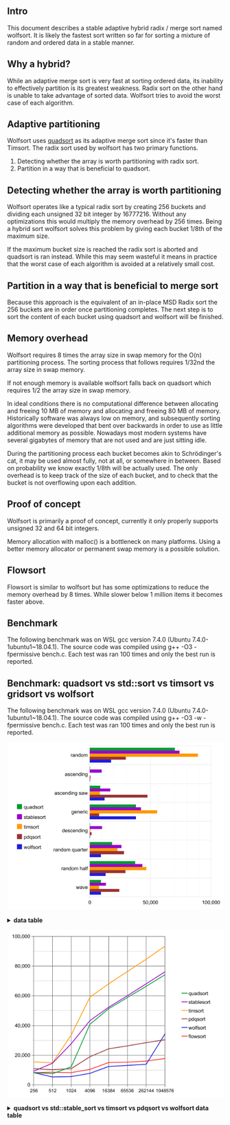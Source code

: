 Intro
-----

This document describes a stable adaptive hybrid radix / merge sort named wolfsort. It
is likely the fastest sort written so far for sorting a mixture of random and ordered data
in a stable manner.

Why a hybrid?
-------------
While an adaptive merge sort is very fast at sorting ordered data, its inability to effectively
partition is its greatest weakness. Radix sort on the other hand is unable to take advantage of
sorted data. Wolfsort tries to avoid the worst case of each algorithm.

Adaptive partitioning
---------------------
Wolfsort uses [quadsort](https://github.com/scandum/quadsort "quadsort") as its adaptive merge
sort since it's faster than Timsort. The radix sort used by wolfsort has two primary functions.

1. Detecting whether the array is worth partitioning with radix sort.
2. Partition in a way that is beneficial to quadsort.

Detecting whether the array is worth partitioning
-------------------------------------------------

Wolfsort operates like a typical radix sort by creating 256 buckets and dividing each unsigned
32 bit integer by 16777216. Without any optimizations this would multiply the memory overhead
by 256 times. Being a hybrid sort wolfsort solves this problem by giving each bucket 1/8th of
the maximum size.

If the maximum bucket size is reached the radix sort is aborted and quadsort is ran instead.
While this may seem wasteful it means in practice that the worst case of each algorithm is
avoided at a relatively small cost.

Partition in a way that is beneficial to merge sort
---------------------------------------------------
Because this approach is the equivalent of an in-place MSD Radix sort the 256 buckets are
in order once partitioning completes. The next step is to sort the content of each bucket
using quadsort and wolfsort will be finished.

Memory overhead
---------------
Wolfsort requires 8 times the array size in swap memory for the O(n) partitioning process.
The sorting process that follows requires 1/32nd the array size in swap memory.

If not enough memory is available wolfsort falls back on quadsort which requires 1/2 the array
size in swap memory.

In ideal conditions there is no computational difference between allocating and freeing 10 MB
of memory and allocating and freeing 80 MB of memory. Historically software was always low on
memory, and subsequently sorting algorithms were developed that bent over backwards in order
to use as little additional memory as possible. Nowadays most modern systems have several
gigabytes of memory that are not used and are just sitting idle. 

During the partitioning process each bucket becomes akin to Schrödinger's cat, it may be used
almost fully, not at all, or somewhere in between. Based on probability we know exactly 1/8th
will be actually used. The only overhead is to keep track of the size of each bucket, and to
check that the bucket is not overflowing upon each addition.

Proof of concept
----------------
Wolfsort is primarily a proof of concept, currently it only properly supports unsigned 32 and
64 bit integers.

Memory allocation with malloc() is a bottleneck on many platforms. Using a better memory
allocator or permanent swap memory is a possible solution. 

Flowsort
--------
Flowsort is similar to wolfsort but has some optimizations to reduce the memory overhead by
8 times. While slower below 1 million items it becomes faster above.

Benchmark
---------
The following benchmark was on WSL gcc version 7.4.0 (Ubuntu 7.4.0-1ubuntu1~18.04.1).
The source code was compiled using g++ -O3 -fpermissive bench.c.
Each test was ran 100 times and only the best run is reported.

Benchmark: quadsort vs std::sort vs timsort vs gridsort vs wolfsort
-------------------------------------------------------------------
The following benchmark was on WSL gcc version 7.4.0 (Ubuntu 7.4.0-1ubuntu1~18.04.1).
The source code was compiled using g++ -O3 -w -fpermissive bench.c. Each test was ran 100 times
and only the best run is reported.

![Graph](/graph1.png)

<details><summary><b>data table</b></summary>

|      Name |    Items | Type |     Best |  Average |     Loops | Samples |     Distribution |
| --------- | -------- | ---- | -------- | -------- | --------- | ------- | ---------------- |
| std::sort |  1000000 |   32 | 0.064883 | 0.065081 |         1 |     100 |     random order |
|  gridsort |  1000000 |   32 | 0.054172 | 0.054293 |         1 |     100 |     random order |
|   timsort |  1000000 |   32 | 0.090033 | 0.090256 |         1 |     100 |     random order |
|  quadsort |  1000000 |   32 | 0.071145 | 0.071390 |         1 |     100 |     random order |
|  wolfsort |  1000000 |   32 | 0.016238 | 0.016670 |         1 |     100 |     random order |
|  flowsort |  1000000 |   32 | 0.015269 | 0.015434 |         1 |     100 |     random order |
|           |          |      |          |          |           |         |                  |
| std::sort |  1000000 |   32 | 0.011833 | 0.012046 |         1 |     100 |  ascending order |
|  gridsort |  1000000 |   32 | 0.003438 | 0.003536 |         1 |     100 |  ascending order |
|   timsort |  1000000 |   32 | 0.000798 | 0.000839 |         1 |     100 |  ascending order |
|  quadsort |  1000000 |   32 | 0.000776 | 0.000838 |         1 |     100 |  ascending order |
|  wolfsort |  1000000 |   32 | 0.000816 | 0.000893 |         1 |     100 |  ascending order |
|  flowsort |  1000000 |   32 | 0.000904 | 0.000969 |         1 |     100 |  ascending order |
|           |          |      |          |          |           |         |                  |
| std::sort |  1000000 |   32 | 0.033793 | 0.034033 |         1 |     100 |    ascending saw |
|  gridsort |  1000000 |   32 | 0.013622 | 0.013715 |         1 |     100 |    ascending saw |
|   timsort |  1000000 |   32 | 0.009138 | 0.009212 |         1 |     100 |    ascending saw |
|  quadsort |  1000000 |   32 | 0.009284 | 0.009385 |         1 |     100 |    ascending saw |
|  wolfsort |  1000000 |   32 | 0.011797 | 0.011904 |         1 |     100 |    ascending saw |
|  flowsort |  1000000 |   32 | 0.011972 | 0.012103 |         1 |     100 |    ascending saw |
|           |          |      |          |          |           |         |                  |
| std::sort |  1000000 |   32 | 0.030323 | 0.030553 |         1 |     100 |    generic order |
|  gridsort |  1000000 |   32 | 0.016137 | 0.016389 |         1 |     100 |    generic order |
|   timsort |  1000000 |   32 | 0.056623 | 0.056795 |         1 |     100 |    generic order |
|  quadsort |  1000000 |   32 | 0.039481 | 0.040578 |         1 |     100 |    generic order |
|  wolfsort |  1000000 |   32 | 0.039489 | 0.043261 |         1 |     100 |    generic order |
|  flowsort |  1000000 |   32 | 0.039979 | 0.040394 |         1 |     100 |    generic order |
|           |          |      |          |          |           |         |                  |
| std::sort |  1000000 |   32 | 0.009097 | 0.009242 |         1 |     100 | descending order |
|  gridsort |  1000000 |   32 | 0.003644 | 0.003743 |         1 |     100 | descending order |
|   timsort |  1000000 |   32 | 0.000997 | 0.001064 |         1 |     100 | descending order |
|  quadsort |  1000000 |   32 | 0.000790 | 0.000853 |         1 |     100 | descending order |
|  wolfsort |  1000000 |   32 | 0.000847 | 0.000906 |         1 |     100 | descending order |
|  flowsort |  1000000 |   32 | 0.000933 | 0.001058 |         1 |     100 | descending order |
|           |          |      |          |          |           |         |                  |
| std::sort |  1000000 |   32 | 0.026505 | 0.028416 |         1 |     100 |   descending saw |
|  gridsort |  1000000 |   32 | 0.013284 | 0.014019 |         1 |     100 |   descending saw |
|   timsort |  1000000 |   32 | 0.006910 | 0.007211 |         1 |     100 |   descending saw |
|  quadsort |  1000000 |   32 | 0.007435 | 0.007999 |         1 |     100 |   descending saw |
|  wolfsort |  1000000 |   32 | 0.007491 | 0.008009 |         1 |     100 |   descending saw |
|  flowsort |  1000000 |   32 | 0.007643 | 0.008120 |         1 |     100 |   descending saw |
|           |          |      |          |          |           |         |                  |
| std::sort |  1000000 |   32 | 0.044561 | 0.045434 |         1 |     100 |      random tail |
|  gridsort |  1000000 |   32 | 0.016231 | 0.017457 |         1 |     100 |      random tail |
|   timsort |  1000000 |   32 | 0.023901 | 0.024176 |         1 |     100 |      random tail |
|  quadsort |  1000000 |   32 | 0.019154 | 0.019405 |         1 |     100 |      random tail |
|  wolfsort |  1000000 |   32 | 0.009828 | 0.010061 |         1 |     100 |      random tail |
|  flowsort |  1000000 |   32 | 0.010346 | 0.010625 |         1 |     100 |      random tail |
|           |          |      |          |          |           |         |                  |
| std::sort |  1000000 |   32 | 0.055612 | 0.056198 |         1 |     100 |      random half |
|  gridsort |  1000000 |   32 | 0.029677 | 0.029900 |         1 |     100 |      random half |
|   timsort |  1000000 |   32 | 0.047699 | 0.048204 |         1 |     100 |      random half |
|  quadsort |  1000000 |   32 | 0.038318 | 0.038905 |         1 |     100 |      random half |
|  wolfsort |  1000000 |   32 | 0.012920 | 0.013362 |         1 |     100 |      random half |
|  flowsort |  1000000 |   32 | 0.012906 | 0.013222 |         1 |     100 |      random half |
|           |          |      |          |          |           |         |                  |
| std::sort |  1000000 |   32 | 0.028192 | 0.029597 |         1 |     100 |  ascending tiles |
|  gridsort |  1000000 |   32 | 0.012479 | 0.013014 |         1 |     100 |  ascending tiles |
|   timsort |  1000000 |   32 | 0.009195 | 0.009666 |         1 |     100 |  ascending tiles |
|  quadsort |  1000000 |   32 | 0.010003 | 0.010229 |         1 |     100 |  ascending tiles |
|  wolfsort |  1000000 |   32 | 0.010007 | 0.010223 |         1 |     100 |  ascending tiles |
|  flowsort |  1000000 |   32 | 0.010088 | 0.010269 |         1 |     100 |  ascending tiles |
</details>

![Graph](/graph2.png)
<details><summary><b>quadsort vs std::stable_sort vs timsort vs pdqsort vs wolfsort data table</b></summary>

|      Name |    Items | Type |     Best |  Average |     Loops | Samples |     Distribution |
| --------- | -------- | ---- | -------- | -------- | --------- | ------- | ---------------- |
| std::sort |        4 |   32 | 0.000916 | 0.000952 |     65536 |     100 |         random 4 |
|  gridsort |        4 |   32 | 0.000748 | 0.000763 |     65536 |     100 |         random 4 |
|   timsort |        4 |   32 | 0.001249 | 0.001280 |     65536 |     100 |         random 4 |
|  quadsort |        4 |   32 | 0.000736 | 0.000759 |     65536 |     100 |         random 4 |
|  flowsort |        4 |   32 | 0.000671 | 0.000695 |     65536 |     100 |         random 4 |
|           |          |      |          |          |           |         |                  |
| std::sort |       16 |   32 | 0.000846 | 0.000942 |     16384 |     100 |        random 16 |
|  gridsort |       16 |   32 | 0.000680 | 0.000688 |     16384 |     100 |        random 16 |
|   timsort |       16 |   32 | 0.001497 | 0.001664 |     16384 |     100 |        random 16 |
|  quadsort |       16 |   32 | 0.000671 | 0.000674 |     16384 |     100 |        random 16 |
|  flowsort |       16 |   32 | 0.000658 | 0.000677 |     16384 |     100 |        random 16 |
|           |          |      |          |          |           |         |                  |
| std::sort |       64 |   32 | 0.001088 | 0.001197 |      4096 |     100 |        random 64 |
|  gridsort |       64 |   32 | 0.001052 | 0.001072 |      4096 |     100 |        random 64 |
|   timsort |       64 |   32 | 0.002877 | 0.003748 |      4096 |     100 |        random 64 |
|  quadsort |       64 |   32 | 0.001041 | 0.001050 |      4096 |     100 |        random 64 |
|  flowsort |       64 |   32 | 0.001102 | 0.001159 |      4096 |     100 |        random 64 |
|           |          |      |          |          |           |         |                  |
| std::sort |      256 |   32 | 0.001407 | 0.001440 |      1024 |     100 |       random 256 |
|  gridsort |      256 |   32 | 0.001413 | 0.002011 |      1024 |     100 |       random 256 |
|   timsort |      256 |   32 | 0.003387 | 0.004403 |      1024 |     100 |       random 256 |
|  quadsort |      256 |   32 | 0.001395 | 0.001943 |      1024 |     100 |       random 256 |
|  flowsort |      256 |   32 | 0.001400 | 0.001885 |      1024 |     100 |       random 256 |
|           |          |      |          |          |           |         |                  |
| std::sort |     1024 |   32 | 0.004652 | 0.005927 |       256 |     100 |      random 1024 |
|  gridsort |     1024 |   32 | 0.004267 | 0.005899 |       256 |     100 |      random 1024 |
|   timsort |     1024 |   32 | 0.008371 | 0.010288 |       256 |     100 |      random 1024 |
|  quadsort |     1024 |   32 | 0.004238 | 0.004845 |       256 |     100 |      random 1024 |
|  flowsort |     1024 |   32 | 0.001866 | 0.002555 |       256 |     100 |      random 1024 |
|           |          |      |          |          |           |         |                  |
| std::sort |     4096 |   32 | 0.009948 | 0.010134 |        64 |     100 |      random 4096 |
|  gridsort |     4096 |   32 | 0.009895 | 0.009957 |        64 |     100 |      random 4096 |
|   timsort |     4096 |   32 | 0.015388 | 0.015460 |        64 |     100 |      random 4096 |
|  quadsort |     4096 |   32 | 0.010229 | 0.010367 |        64 |     100 |      random 4096 |
|  flowsort |     4096 |   32 | 0.002698 | 0.003207 |        64 |     100 |      random 4096 |
|           |          |      |          |          |           |         |                  |
| std::sort |    16384 |   32 | 0.012201 | 0.012240 |        16 |     100 |     random 16384 |
|  gridsort |    16384 |   32 | 0.011402 | 0.011461 |        16 |     100 |     random 16384 |
|   timsort |    16384 |   32 | 0.017653 | 0.017699 |        16 |     100 |     random 16384 |
|  quadsort |    16384 |   32 | 0.012828 | 0.012865 |        16 |     100 |     random 16384 |
|  flowsort |    16384 |   32 | 0.003271 | 0.003321 |        16 |     100 |     random 16384 |
|           |          |      |          |          |           |         |                  |
| std::sort |    65536 |   32 | 0.013736 | 0.013781 |         4 |     100 |     random 65536 |
|  gridsort |    65536 |   32 | 0.011852 | 0.011923 |         4 |     100 |     random 65536 |
|   timsort |    65536 |   32 | 0.019756 | 0.019807 |         4 |     100 |     random 65536 |
|  quadsort |    65536 |   32 | 0.014718 | 0.014760 |         4 |     100 |     random 65536 |
|  flowsort |    65536 |   32 | 0.003349 | 0.003409 |         4 |     100 |     random 65536 |
|           |          |      |          |          |           |         |                  |
| std::sort |   262144 |   32 | 0.015384 | 0.015460 |         1 |     100 |    random 262144 |
|  gridsort |   262144 |   32 | 0.013304 | 0.013352 |         1 |     100 |    random 262144 |
|   timsort |   262144 |   32 | 0.021808 | 0.021933 |         1 |     100 |    random 262144 |
|  quadsort |   262144 |   32 | 0.016604 | 0.016665 |         1 |     100 |    random 262144 |
|  flowsort |   262144 |   32 | 0.003600 | 0.003659 |         1 |     100 |    random 262144 |

</details>
